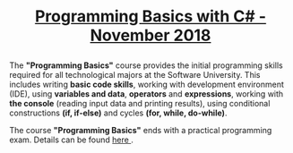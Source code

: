 # <p align="center"><a href="https://softuni.bg/trainings/2179/programming-basics-with-csharp-november-2018"> Programming Basics with C# - November 2018 <a/><p>

The **"Programming Basics"** course provides the initial programming skills required for all technological majors at the Software University. This includes writing **basic code skills**, working with development environment (IDE), using **variables and data**, **operators** and **expressions**, working with **the console** (reading input data and printing results), using conditional constructions **(if, if-else)** and cycles **(for, while, do-while)**.

The course **"Programming Basics"** ends with a practical programming exam. Details can be found <a href="https://softuni.bg/curriculum"> here <a/>.
